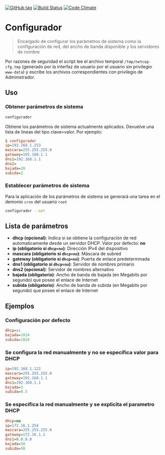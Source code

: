 [![GitHub tag](https://img.shields.io/github/tag/Grupo106/configurador.svg?maxAge=2592000?style=plastic)](https://github.com/Grupo106/configurador/releases)
[![Build Status](https://travis-ci.org/Grupo106/configurador.svg?branch=master)](https://travis-ci.org/Grupo106/configurador)
[![Code Climate](https://codeclimate.com/github/Grupo106/configurador/badges/gpa.svg)](https://codeclimate.com/github/Grupo106/configurador)

Configurador
==================================
> Encargado de configurar los parámetros de sistema como la configuración de
> red, del ancho de banda disponible y los servidores de nombre

Por razones de seguridad el script lee el archivo  temporal
`/tmp/netcop-cfg.tmp` (generado por la interfaz de usuario por el usuario sin
privilegio `www-data`) y escribe los archivos correspondientes con privilegio
de Administrador.

Uso
----------------------------------
### Obtener parámetros de sistema
```bash
configurador
```

Obtiene los parámetros de sistema actualmente aplicados. Devuelve una lista de
lineas del tipo clave=valor. Por ejemplo:

```ini
$ configurador
ip=192.168.1.253
mascara=255.255.255.0
gateway=192.168.1.1
dns1=192.168.1.1
dns2=
bajada=20
subida=2
```

### Establecer parámetros de sistema
Para la aplicación de los parámetros de sistema se generará una tarea en el
demonio `cron` del usuario `root`

```bash
configurador --set
```

Lista de parámetros
------------------------------------------------
* **dhcp (opcional)**: Indica si se obtiene la configuración de red
  automaticamente desde un servidor DHCP. Valor por defecto: __no__
* **ip (obligatorio si `dhcp=no`)**:  Dirección IPv4 del dispositivo
* **mascara (obligatorio si `dhcp=no`)**: Máscara de subred
* **gateway (obligatorio si `dhcp=no`)**: Puerta de enlace predeterminada
* **dns1 (obligatorio si `dhcp=no`)**: Servidor de nombres primario
* **dns2 (opcional)**: Servidor de nombres alternativo
* **bajada (obligatorio)**: Ancho de banda de bajada (en Megabits por segundo)
  que posee el enlace de Internet
* **subida (obligatorio)**: Ancho de banda de subida (en Megabits por segundo)
  que posee el enlace de Internet

Ejemplos
------------------------------------------------
### Configuración por defecto
```ini
dhcp=si
bajada=1024
subida=1024
```
### Se configura la red manualmente y no se especifica valor para DHCP
```ini
ip=192.168.1.122
mascara=255.255.255.0
gateway=192.168.1.1
dns1=192.168.1.1
bajada=3
subida=0.5
```
### Se especifica la red manualmente y se explicita el parametro DHCP
```ini
dhcp=no
ip=172.16.1.254
mascara=255.255.255.0
gateway=172.16.1.1
dns1=8.8.8.8
bajada=50
subida=50
```
